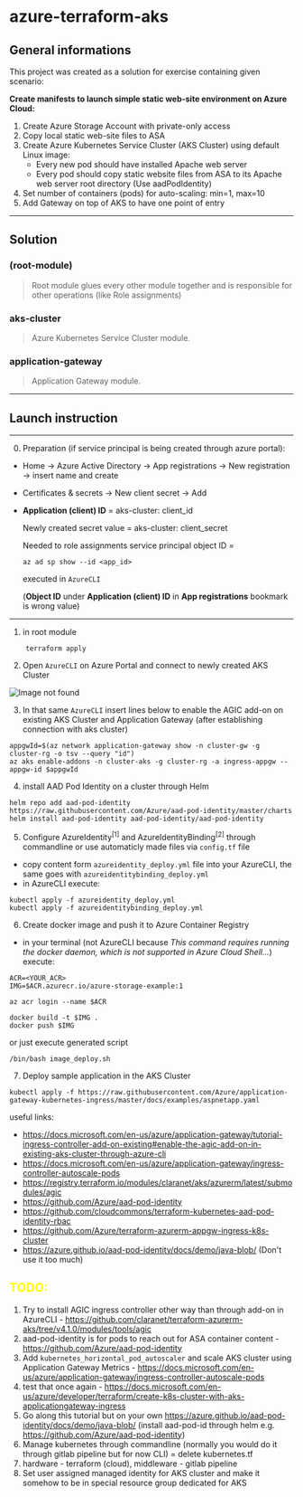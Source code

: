 # azure-terraform-aks

## General informations

This project was created as a solution for exercise containing given scenario:

**Create manifests to launch simple static web-site environment on Azure Cloud:**

1. Create Azure Storage Account with private-only access
1. Copy local static web-site files to ASA
1. Create Azure Kubernetes Service Cluster (AKS Cluster) using default Linux image:
    * Every new pod should have installed Apache web server
    * Every pod should copy static website files from ASA to
    its Apache web server root directory (Use aadPodIdentity)
1. Set number of containers (pods) for auto-scaling: min=1, max=10
1. Add Gateway on top of AKS to have one point of entry

---

## Solution

### (root-module)
> Root module glues every other module together and is responsible for other operations (like Role assignments)

### aks-cluster
> Azure Kubernetes Service Cluster module.

### application-gateway
> Application Gateway module.


---
## Launch instruction
---
0. Preparation (if service principal is being created through azure portal):
* Home -> Azure Active Directory -> App registrations -> New registration -> insert name and create
* Certificates & secrets -> New client secret -> Add
* **Application (client) ID** = aks-cluster: client_id
  
  Newly created secret value = aks-cluster: client_secret

  Needed to role assignments service principal object ID =

  ```az ad sp show --id <app_id>```
  
  executed in `AzureCLI`

  (**Object ID** under **Application (client) ID** in **App registrations** bookmark is wrong value)
---
1. in root module
```
    terraform apply
```
2. Open `AzureCLI` on Azure Portal and connect to newly created AKS Cluster

![Image not found](./readme-res/aks-connect.png "Connecting to AKS Cluster")

3. In that same `AzureCLI` insert lines below to enable the AGIC add-on on existing AKS Cluster and Application Gateway (after establishing connection with aks cluster)

```
appgwId=$(az network application-gateway show -n cluster-gw -g cluster-rg -o tsv --query "id") 
az aks enable-addons -n cluster-aks -g cluster-rg -a ingress-appgw --appgw-id $appgwId
```

4. install AAD Pod Identity on a cluster through Helm
```
helm repo add aad-pod-identity https://raw.githubusercontent.com/Azure/aad-pod-identity/master/charts
helm install aad-pod-identity aad-pod-identity/aad-pod-identity
```

5. Configure AzureIdentity<sup>[1]</sup> and AzureIdentityBinding<sup>[2]</sup> through commandline or use automaticly made files via `config.tf` file
  * copy content form `azureidentity_deploy.yml` file into your AzureCLI, the same goes with `azureidentitybinding_deploy.yml`
  * in AzureCLI execute:
  ```
  kubectl apply -f azureidentity_deploy.yml
  kubectl apply -f azureidentitybinding_deploy.yml
  ```

6. Create docker image and push it to Azure Container Registry

  * in your terminal (not AzureCLI because *This command requires running the docker daemon, which is not supported in Azure Cloud Shell...*) execute:
  ```
  ACR=<YOUR_ACR>
  IMG=$ACR.azurecr.io/azure-storage-example:1

  az acr login --name $ACR

  docker build -t $IMG .
  docker push $IMG
  ```
  or just execute generated script
  ```
  /bin/bash image_deploy.sh
  ```

7. Deploy sample application in the AKS Cluster
```
kubectl apply -f https://raw.githubusercontent.com/Azure/application-gateway-kubernetes-ingress/master/docs/examples/aspnetapp.yaml
```


useful links:

* https://docs.microsoft.com/en-us/azure/application-gateway/tutorial-ingress-controller-add-on-existing#enable-the-agic-add-on-in-existing-aks-cluster-through-azure-cli
* https://docs.microsoft.com/en-us/azure/application-gateway/ingress-controller-autoscale-pods
* https://registry.terraform.io/modules/claranet/aks/azurerm/latest/submodules/agic
* https://github.com/Azure/aad-pod-identity
* https://github.com/cloudcommons/terraform-kubernetes-aad-pod-identity-rbac
* https://github.com/Azure/terraform-azurerm-appgw-ingress-k8s-cluster
* https://azure.github.io/aad-pod-identity/docs/demo/java-blob/ (Don't use it too much)


<h2 style="color: yellow">TODO:</h2>

1. Try to install AGIC ingress controller other way than through add-on in AzureCLI - https://github.com/claranet/terraform-azurerm-aks/tree/v4.1.0/modules/tools/agic
2. aad-pod-identity is for pods to reach out for ASA container content - https://github.com/Azure/aad-pod-identity
3. Add `kubernetes_horizontal_pod_autoscaler` and scale AKS cluster using Application Gateway Metrics - https://docs.microsoft.com/en-us/azure/application-gateway/ingress-controller-autoscale-pods
4. test that once again - https://docs.microsoft.com/en-us/azure/developer/terraform/create-k8s-cluster-with-aks-applicationgateway-ingress
5. Go along this tutorial but on your own https://azure.github.io/aad-pod-identity/docs/demo/java-blob/ (install aad-pod-id through helm e.g. https://github.com/Azure/aad-pod-identity)
6. Manage kubernetes through commandline (normally you would do it through gitlab pipeline but for now CLI) = delete kubernetes.tf
7. hardware - terraform (cloud), middleware - gitlab pipeline
8. Set user assigned managed identity for AKS cluster and make it somehow to be in special resource group dedicated for AKS


<!-- ```
helm repo add aad-pod-identity https://raw.githubusercontent.com/Azure/aad-pod-identity/master/charts
helm install aad-pod-identity aad-pod-identity/aad-pod-identity
```

```
helm repo add application-gateway-kubernetes-ingress https://appgwingress.blob.core.windows.net/ingress-azure-helm-package/
helm repo update
```

```
wget https://raw.githubusercontent.com/Azure/application-gateway-kubernetes-ingress/master/docs/examples/sample-helm-config.yaml -O helm-config.yaml

nano helm-config.yaml
```

```
helm install ingress-azure \
  -f helm-config.yaml \
  application-gateway-kubernetes-ingress/ingress-azure \
  --version 1.3.0
``` -->